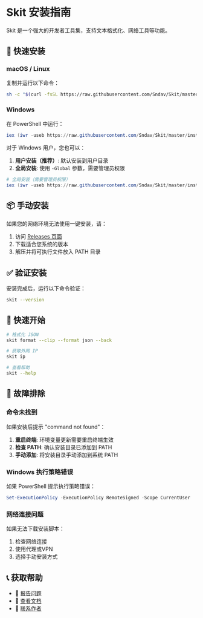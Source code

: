 # Skit 安装指南

Skit 是一个强大的开发者工具集，支持文本格式化、网络工具等功能。

## 🚀 快速安装

### macOS / Linux

复制并运行以下命令：

```bash
sh -c "$(curl -fsSL https://raw.githubusercontent.com/Sndav/Skit/master/install.sh)"
```

### Windows

在 PowerShell 中运行：

```powershell
iex (iwr -useb https://raw.githubusercontent.com/Sndav/Skit/master/install.ps1).Content
```

对于 Windows 用户，您也可以：

1. **用户安装（推荐）**: 默认安装到用户目录
2. **全局安装**: 使用 `-Global` 参数，需要管理员权限

```powershell
# 全局安装（需要管理员权限）
iex (iwr -useb https://raw.githubusercontent.com/Sndav/Skit/master/install.ps1).Content -Global
```

## 📦 手动安装

如果您的网络环境无法使用一键安装，请：

1. 访问 [Releases 页面](https://github.com/Sndav/Skit/releases)
2. 下载适合您系统的版本
3. 解压并将可执行文件放入 PATH 目录

## ✅ 验证安装

安装完成后，运行以下命令验证：

```bash
skit --version
```

## 🎯 快速开始

```bash
# 格式化 JSON
skit format --clip --format json --back

# 获取外网 IP
skit ip

# 查看帮助
skit --help
```

## 🔧 故障排除

### 命令未找到

如果安装后提示 "command not found"：

1. **重启终端**: 环境变量更新需要重启终端生效
2. **检查 PATH**: 确认安装目录已添加到 PATH
3. **手动添加**: 将安装目录手动添加到系统 PATH

### Windows 执行策略错误

如果 PowerShell 提示执行策略错误：

```powershell
Set-ExecutionPolicy -ExecutionPolicy RemoteSigned -Scope CurrentUser
```

### 网络连接问题

如果无法下载安装脚本：

1. 检查网络连接
2. 使用代理或VPN
3. 选择手动安装方式

## 📞 获取帮助

- 🐛 [报告问题](https://github.com/Sndav/Skit/issues)
- 📖 [查看文档](https://github.com/Sndav/Skit/blob/master/README.md)
- 📧 [联系作者](mailto:i@sndav.org)
